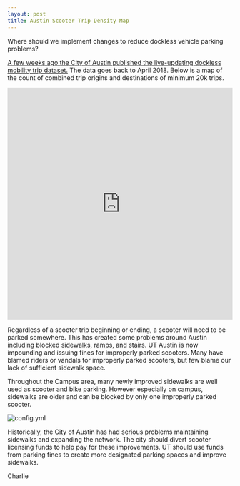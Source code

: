 ```yaml
---
layout: post
title: Austin Scooter Trip Density Map
---
```

Where should we implement changes to reduce dockless vehicle parking problems?

[A few weeks ago the City of Austin published the live-updating dockless mobility trip dataset.](https://data.austintexas.gov/Transportation-and-Mobility/Dockless-Vehicle-Trips/7d8e-dm7r) The data goes back to April 2018. Below is a map of the count of combined trip origins and destinations of minimum 20k trips. 

<iframe width="100%" height="520" frameborder="0" src="https://thomashenry.carto.com/builder/6d1bca14-3cf1-403f-ad03-9a997e7dd71a/embed" allowfullscreen webkitallowfullscreen mozallowfullscreen oallowfullscreen msallowfullscreen></iframe>

Regardless of a scooter trip beginning or ending, a scooter will need to be parked somewhere. This has created some problems around Austin including blocked sidewalks, ramps, and stairs. UT Austin is now impounding and issuing fines for improperly parked scooters. Many have blamed riders or vandals for improperly parked scooters, but few blame our lack of sufficient sidewalk space. 

Throughout the Campus area, many newly improved sidewalks are well used as scooter and bike parking. However especially on campus, sidewalks are older and can be blocked by only one improperly parked scooter. 

![config.yml]({{site.baseurl}}/images/innercampus.png)

Historically, the City of Austin has had serious problems maintaining sidewalks and expanding the network. The city should divert scooter licensing funds to help pay for these improvements. UT should use funds from parking fines to create more designated parking spaces and improve sidewalks. 

Charlie